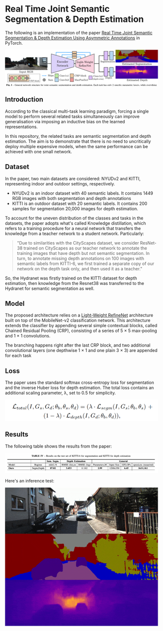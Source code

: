 # Real Time Joint Semantic Segmentation & Depth Estimation
The following is an implementation of the paper [Real Time Joint Semantic Segmentation & Depth Estimation Using Asymmetric Annotations](https://arxiv.org/pdf/1809.04766.pdf) in PyTorch.

![](assets/architecture.png)

## Introduction
According to the classical multi-task learning paradigm, forcing a single model to perform several related tasks simultaneously can improve generalisation via imposing an inductive bias on the learned representations.

In this repository, the related tasks are semantic segmentation and depth estimation. The aim is to demonstrate that there is no need to uncritically deploy multiple expensive models, when the same performance can be achieved with one small network.


## Dataset
In the paper, two main datasets are considered: NYUDv2 and KITTI, representing indoor and outdoor settings, respectively.

- NYUDv2 is an indoor dataset with 40 semantic labels.
It contains 1449 RGB images with both segmentation and
depth annotations
- KITTI is an outdoor dataset with 20 semantic labels. It contains 200 samples for segmentation
20,000 images for depth estimation.

To account for the uneven distribution of the classes and tasks in the datasets, the paper adopts what's called Knowledge distillation, which refers to a training procedure for a neural network that transfers the knowledge from a teacher network to a student network. Particularly:

> "Due to similarities with the CityScapes dataset, we consider ResNet-38 trained on CityScapes as our teacher network to annotate the training images that have depth but not semantic segmentation. In turn, to annotate missing depth annotations on 100 images with semantic labels from KITTI-6, we first trained a separate copy of our network on the depth task only, and then used it as a teacher."

So, the Hydranet was firstly trained on the KITTI dataset for depth estimation, then knowledge from the Resnet38 was transferred to the Hydranet for semantic segmentation as well.

## Model
The proposed architecture relies on a [Light-Weight RefineNet](https://arxiv.org/abs/1810.03272) architecture built on top of the MobileNet-v2 classification network. This architecture extends the classifier by appending several simple contextual blocks, called Chained Residual Pooling (CRP), consisting of a series of 5 × 5 max-pooling and 1 × 1 convolutions.

The branching happens right after the last CRP block, and two additional convolutional layers (one depthwise 1 × 1 and one plain 3 × 3) are appended for each task 

## Loss
The paper uses the standard softmax cross-entropy loss for segmentation and the inverse Huber loss for depth estimation. The total loss contains an additional scaling parameter, λ, set to 0.5 for simplicity.

![](assets/loss.png)

## Results
The following table shows the results from the paper:

![](assets/table.png)

Here's an inference test:

![](assets/inference.gif)